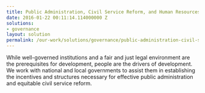 ```yaml
---
title: Public Administration, Civil Service Reform, and Human Resources Management
date: 2016-01-22 00:11:14.114000000 Z
solutions:
- governance
layout: solution
permalink: /our-work/solutions/governance/public-administration-civil-service-reform-and-human-resources
---
```


While well-governed institutions and a fair and just legal environment are the prerequisites for development, people are the drivers of development. We work with national and local governments to assist them in establishing the incentives and structures necessary for effective public administration and equitable civil service reform.
